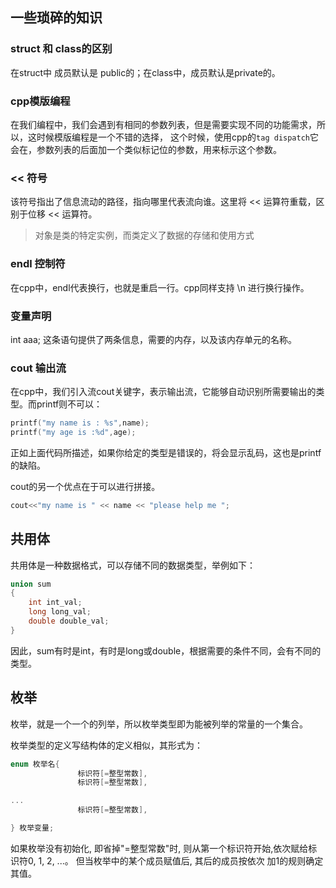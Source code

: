 ## 一些琐碎的知识

### struct 和 class的区别

在struct中 成员默认是 public的；在class中，成员默认是private的。

### cpp模版编程

在我们编程中，我们会遇到有相同的参数列表，但是需要实现不同的功能需求，所以，这时候模版编程是一个不错的选择，
这个时候，使用cpp的`tag dispatch`它会在，参数列表的后面加一个类似标记位的参数，用来标示这个参数。

### << 符号
该符号指出了信息流动的路径，指向哪里代表流向谁。这里将 << 运算符重载，区别于位移 << 运算符。

> 对象是类的特定实例，而类定义了数据的存储和使用方式

### endl 控制符

在cpp中，endl代表换行，也就是重启一行。cpp同样支持 \n 进行换行操作。

### 变量声明
int aaa;
这条语句提供了两条信息，需要的内存，以及该内存单元的名称。

### cout 输出流
在cpp中，我们引入流cout关键字，表示输出流，它能够自动识别所需要输出的类型。而printf则不可以：

```c
printf("my name is : %s",name);
printf("my age is :%d",age);
``` 
正如上面代码所描述，如果你给定的类型是错误的，将会显示乱码，这也是printf的缺陷。

cout的另一个优点在于可以进行拼接。

```c++
cout<<"my name is " << name << "please help me ";
```
## 共用体

共用体是一种数据格式，可以存储不同的数据类型，举例如下：
```c++
union sum
{
    int int_val;
    long long_val;
    double double_val;
}

```
因此，sum有时是int，有时是long或double，根据需要的条件不同，会有不同的类型。
## 枚举
枚举，就是一个一个的列举，所以枚举类型即为能被列举的常量的一个集合。
             
枚举类型的定义写结构体的定义相似，其形式为：

```c++
enum 枚举名{ 
               标识符[=整型常数], 
               标识符[=整型常数], 

... 
               标识符[=整型常数], 

} 枚举变量;
```
如果枚举没有初始化, 即省掉"=整型常数"时, 则从第一个标识符开始,依次赋给标识符0, 1, 2, ...。
但当枚举中的某个成员赋值后, 其后的成员按依次 加1的规则确定其值。